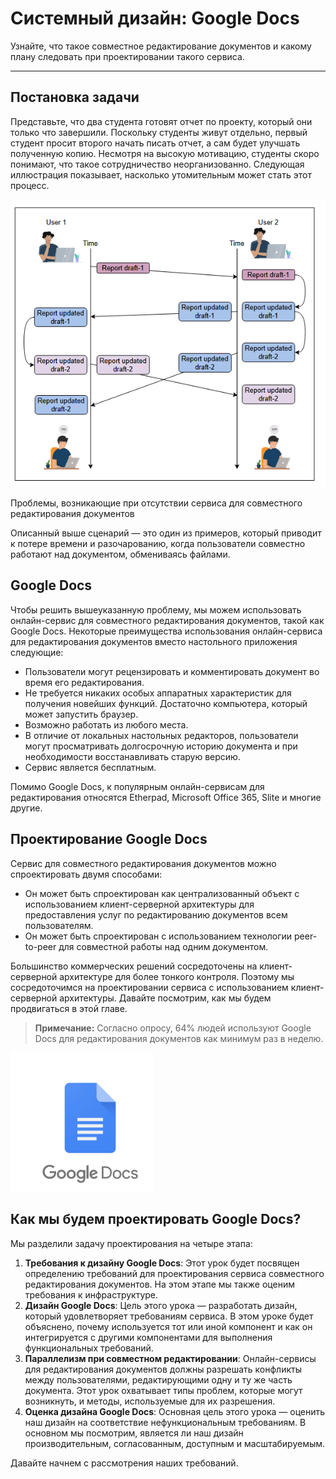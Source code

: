 
# **Системный дизайн: Google Docs**

Узнайте, что такое совместное редактирование документов и какому плану следовать при проектировании такого сервиса.

---

## **Постановка задачи**

Представьте, что два студента готовят отчет по проекту, который они только что завершили. Поскольку студенты живут отдельно, первый студент просит второго начать писать отчет, а сам будет улучшать полученную копию. Несмотря на высокую мотивацию, студенты скоро понимают, что такое сотрудничество неорганизованно. Следующая иллюстрация показывает, насколько утомительным может стать этот процесс.

![img.png](img/img.png)

Проблемы, возникающие при отсутствии сервиса для совместного редактирования документов

Описанный выше сценарий — это один из примеров, который приводит к потере времени и разочарованию, когда пользователи совместно работают над документом, обмениваясь файлами.

## **Google Docs**

Чтобы решить вышеуказанную проблему, мы можем использовать онлайн-сервис для совместного редактирования документов, такой как Google Docs. Некоторые преимущества использования онлайн-сервиса для редактирования документов вместо настольного приложения следующие:

*   Пользователи могут рецензировать и комментировать документ во время его редактирования.
*   Не требуется никаких особых аппаратных характеристик для получения новейших функций. Достаточно компьютера, который может запустить браузер.
*   Возможно работать из любого места.
*   В отличие от локальных настольных редакторов, пользователи могут просматривать долгосрочную историю документа и при необходимости восстанавливать старую версию.
*   Сервис является бесплатным.

Помимо Google Docs, к популярным онлайн-сервисам для редактирования относятся Etherpad, Microsoft Office 365, Slite и многие другие.

## **Проектирование Google Docs**

Сервис для совместного редактирования документов можно спроектировать двумя способами:

*   Он может быть спроектирован как централизованный объект с использованием клиент-серверной архитектуры для предоставления услуг по редактированию документов всем пользователям.
*   Он может быть спроектирован с использованием технологии peer-to-peer для совместной работы над одним документом.

Большинство коммерческих решений сосредоточены на клиент-серверной архитектуре для более тонкого контроля. Поэтому мы сосредоточимся на проектировании сервиса с использованием клиент-серверной архитектуры. Давайте посмотрим, как мы будем продвигаться в этой главе.

> **Примечание:** Согласно опросу, 64% людей используют Google Docs для редактирования документов как минимум раз в неделю.

![img_1.png](img/img_1.png)

## **Как мы будем проектировать Google Docs?**

Мы разделили задачу проектирования на четыре этапа:

1.  **Требования к дизайну Google Docs**: Этот урок будет посвящен определению требований для проектирования сервиса совместного редактирования документов. На этом этапе мы также оценим требования к инфраструктуре.
2.  **Дизайн Google Docs**: Цель этого урока — разработать дизайн, который удовлетворяет требованиям сервиса. В этом уроке будет объяснено, почему используется тот или иной компонент и как он интегрируется с другими компонентами для выполнения функциональных требований.
3.  **Параллелизм при совместном редактировании**: Онлайн-сервисы для редактирования документов должны разрешать конфликты между пользователями, редактирующими одну и ту же часть документа. Этот урок охватывает типы проблем, которые могут возникнуть, и методы, используемые для их разрешения.
4.  **Оценка дизайна Google Docs**: Основная цель этого урока — оценить наш дизайн на соответствие нефункциональным требованиям. В основном мы посмотрим, является ли наш дизайн производительным, согласованным, доступным и масштабируемым.

Давайте начнем с рассмотрения наших требований.
